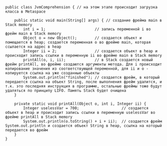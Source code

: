     public class JvmComprehension { // на этом этапе происходит загрузка класса в Metaspace

        public static void main(String[] args) { // создание фрейма main в Stack memory
            int i = 1;                      // запись переменной i во фрейм main в Stack memory
            Object o = new Object();        // создается объект и помещается в heap; создается переменная о во фрейме main, которая ссылается на адрес в heap
            Integer ii = 2;                 // создается объект в heap и происходит запись ссылки в переменную ii во фрейме main в Stack memory
            printAll(o, i, ii);             // в Stack создается новый фрейм printAll, во фрейме создаются аргументы метода. Для i происходит копирование значения из соответствующей переменной, для ii и о - копируется ссылка на уже созданные объекты
            System.out.println("finished"); // создается фрейм, в который передается ссылка на объект String, после выполнения фрейм удалится, и т.к. это последняя инструкция в программе, остальные фреймы тоже будут удаляться по принципу LIFO. Память Stack будет очищена
        }

        private static void printAll(Object o, int i, Integer ii) {
            Integer uselessVar = 700;                   // создается объект в heap и происходит запись ссылки в переменную uselessVar во фрейме printAll в Stack memory
            System.out.println(o.toString() + i + ii);  // создается фрейм System.out.println и создается объект String в heap, ссылка на который передается во фрейм
        }
    }